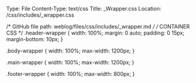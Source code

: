 Type: File
Content-Type: text/css
Title: _Wrapper.css
Location: /css/includes/_wrapper.css

/* GitHub file path:
weblog/files/css/includes/_wrapper.md */
/* CONTAINER CSS */
.header-wrapper {
  width: 100%;
  margin: 0 auto;
  padding: 0 15px;
  margin-bottom: 10px;
}

.body-wrapper {
  width: 100%;
  max-width: 1200px;
}

.main-wrapper {
  width: 100%;
  max-width: 1200px;
}

.footer-wrapper {
  width: 100%;
  max-width: 800px;
}

